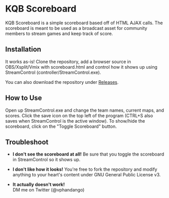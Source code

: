 # KQB Scoreboard
KQB Scoreboard is a simple scoreboard based off of HTML AJAX calls. The scoreboard is meant to be used as a broadcast asset for community members to stream games and keep track of score.

## Installation
It works as-is! Clone the repository, add a browser source in OBS/Xsplit/Vmix with scoreboard.html and control how it shows up using StreamControl (controller/StreamControl.exe).

You can also download the repository under [Releases](https://github.com/vphandango/kqb-scoreboard/releases).

## How to Use
Open up StreamControl.exe and change the team names, current maps, and scores. Click the save icon on the top left of the program (CTRL+S also saves when StreamControl is the active window). To show/hide the scoreboard, click on the "Toggle Scoreboard" button.

## Troubleshoot
* **I don't see the scoreboard at all!**
Be sure that you toggle the scoreboard in StreamControl so it shows up.

* **I don't like how it looks!** 
You're free to fork the repository and modify anything to your heart's content under GNU General Public License v3.

* **It actually doesn't work!**  
DM me on Twitter (@vphandango)
